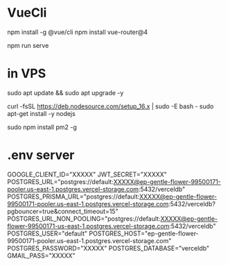 # VueCli

npm install -g @vue/cli
npm install vue-router@4

npm run serve

# in VPS

sudo apt update && sudo apt upgrade -y

curl -fsSL https://deb.nodesource.com/setup_16.x | sudo -E bash -
sudo apt-get install -y nodejs

sudo npm install pm2 -g

# .env server

GOOGLE_CLIENT_ID="XXXXX"
JWT_SECRET="XXXXX"
POSTGRES_URL="postgres://default:XXXXX@ep-gentle-flower-99500171-pooler.us-east-1.postgres.vercel-storage.com:5432/verceldb"
POSTGRES_PRISMA_URL="postgres://default:XXXXX@ep-gentle-flower-99500171-pooler.us-east-1.postgres.vercel-storage.com:5432/verceldb?pgbouncer=true&connect_timeout=15"
POSTGRES_URL_NON_POOLING="postgres://default:XXXXX@ep-gentle-flower-99500171-us-east-1.postgres.vercel-storage.com:5432/verceldb"
POSTGRES_USER="default"
POSTGRES_HOST="ep-gentle-flower-99500171-pooler.us-east-1.postgres.vercel-storage.com"
POSTGRES_PASSWORD="XXXXX"
POSTGRES_DATABASE="verceldb"
GMAIL_PASS="XXXXX"
